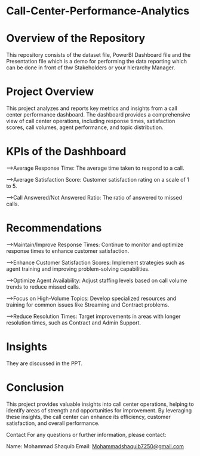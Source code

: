 # Call-Center-Performance-Analytics
# Overview of the Repository
This repository consists of the dataset file, PowerBI Dashboard file and the Presentation file which is a demo for performing the data reporting which can be done in front of thw Stakeholders or your hierarchy Manager.

# Project Overview 
This project analyzes and reports key metrics and insights from a call center performance dashboard. The dashboard provides a comprehensive view of call center operations, including response times, satisfaction scores, call volumes, agent performance, and topic distribution.

# KPIs of the Dashhboard
-->Average Response Time: The average time taken to respond to a call.

-->Average Satisfaction Score: Customer satisfaction rating on a scale of 1 to 5.

-->Call Answered/Not Answered Ratio: The ratio of answered to missed calls.

# Recommendations
-->Maintain/Improve Response Times: Continue to monitor and optimize response times to enhance customer satisfaction.

-->Enhance Customer Satisfaction Scores: Implement strategies such as agent training and improving problem-solving capabilities.

-->Optimize Agent Availability: Adjust staffing levels based on call volume trends to reduce missed calls.

-->Focus on High-Volume Topics: Develop specialized resources and training for common issues like Streaming and Contract problems.

-->Reduce Resolution Times: Target improvements in areas with longer resolution times, such as Contract and Admin Support.

# Insights
They are discussed in the PPT.

# Conclusion
This project provides valuable insights into call center operations, helping to identify areas of strength and opportunities for improvement. By leveraging these insights, the call center can enhance its efficiency, customer satisfaction, and overall performance.

Contact
For any questions or further information, please contact:

Name: Mohammad Shaquib 
Email: Mohammadshaquib7250@gmail.com
